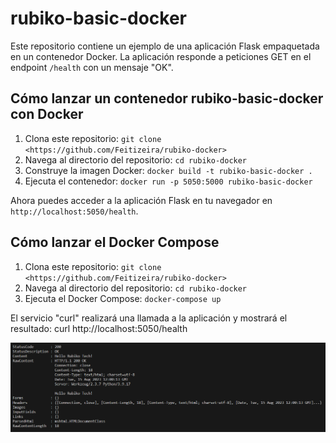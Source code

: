 # rubiko-basic-docker

Este repositorio contiene un ejemplo de una aplicación Flask empaquetada en un contenedor Docker. 
La aplicación responde a peticiones GET en el endpoint `/health` con un mensaje "OK".

## Cómo lanzar un contenedor rubiko-basic-docker con Docker

1. Clona este repositorio: `git clone <https://github.com/Feitizeira/rubiko-docker>`
2. Navega al directorio del repositorio: `cd rubiko-docker`
3. Construye la imagen Docker: `docker build -t rubiko-basic-docker .`
4. Ejecuta el contenedor: `docker run -p 5050:5000 rubiko-basic-docker`

Ahora puedes acceder a la aplicación Flask en tu navegador en `http://localhost:5050/health`.

## Cómo lanzar el Docker Compose

1. Clona este repositorio: `git clone <https://github.com/Feitizeira/rubiko-docker>`
2. Navega al directorio del repositorio: `cd rubiko-docker`
3. Ejecuta el Docker Compose: `docker-compose up`

El servicio "curl" realizará una llamada a la aplicación y mostrará el resultado:
curl http://localhost:5050/health

![Resultado](resultado.png)

